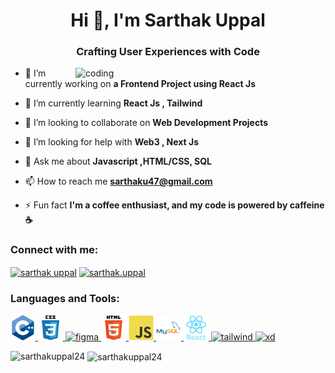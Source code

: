 <h1 align="center">Hi 👋, I'm Sarthak Uppal</h1>
<h3 align="center">Crafting User Experiences with Code</h3>

<img align="right" alt="coding" width="400" src="https://media.tenor.com/Aw2-4sShkCUAAAAd/coding.gif">

- 🔭 I’m currently working on **a Frontend Project using React Js**

- 🌱 I’m currently learning **React Js , Tailwind**

- 👯 I’m looking to collaborate on **Web Development Projects**

- 🤝 I’m looking for help with **Web3 , Next Js**

- 💬 Ask me about **Javascript ,HTML/CSS, SQL**

- 📫 How to reach me **sarthaku47@gmail.com**

- ⚡ Fun fact **I'm a coffee enthusiast, and my code is powered by caffeine ☕️**

<h3 align="left">Connect with me:</h3>
<p align="left">
<a href="https://linkedin.com/in/sarthak uppal" target="blank"><img align="center" src="https://raw.githubusercontent.com/rahuldkjain/github-profile-readme-generator/master/src/images/icons/Social/linked-in-alt.svg" alt="sarthak uppal" height="30" width="40" /></a>
<a href="https://instagram.com/sarthak.uppal" target="blank"><img align="center" src="https://raw.githubusercontent.com/rahuldkjain/github-profile-readme-generator/master/src/images/icons/Social/instagram.svg" alt="sarthak.uppal" height="30" width="40" /></a>
</p>

<h3 align="left">Languages and Tools:</h3>
<p align="left"> <a href="https://www.w3schools.com/cpp/" target="_blank" rel="noreferrer"> <img src="https://raw.githubusercontent.com/devicons/devicon/master/icons/cplusplus/cplusplus-original.svg" alt="cplusplus" width="40" height="40"/> </a> <a href="https://www.w3schools.com/css/" target="_blank" rel="noreferrer"> <img src="https://raw.githubusercontent.com/devicons/devicon/master/icons/css3/css3-original-wordmark.svg" alt="css3" width="40" height="40"/> </a> <a href="https://www.figma.com/" target="_blank" rel="noreferrer"> <img src="https://www.vectorlogo.zone/logos/figma/figma-icon.svg" alt="figma" width="40" height="40"/> </a> <a href="https://www.w3.org/html/" target="_blank" rel="noreferrer"> <img src="https://raw.githubusercontent.com/devicons/devicon/master/icons/html5/html5-original-wordmark.svg" alt="html5" width="40" height="40"/> </a> <a href="https://developer.mozilla.org/en-US/docs/Web/JavaScript" target="_blank" rel="noreferrer"> <img src="https://raw.githubusercontent.com/devicons/devicon/master/icons/javascript/javascript-original.svg" alt="javascript" width="40" height="40"/> </a> <a href="https://www.mysql.com/" target="_blank" rel="noreferrer"> <img src="https://raw.githubusercontent.com/devicons/devicon/master/icons/mysql/mysql-original-wordmark.svg" alt="mysql" width="40" height="40"/> </a> <a href="https://reactjs.org/" target="_blank" rel="noreferrer"> <img src="https://raw.githubusercontent.com/devicons/devicon/master/icons/react/react-original-wordmark.svg" alt="react" width="40" height="40"/> </a> <a href="https://tailwindcss.com/" target="_blank" rel="noreferrer"> <img src="https://www.vectorlogo.zone/logos/tailwindcss/tailwindcss-icon.svg" alt="tailwind" width="40" height="40"/> </a> <a href="https://www.adobe.com/products/xd.html" target="_blank" rel="noreferrer"> <img src="https://cdn.worldvectorlogo.com/logos/adobe-xd.svg" alt="xd" width="40" height="40"/> </a> </p>

<p><img align="left" src="https://github-readme-stats.vercel.app/api/top-langs?username=sarthakuppal24&show_icons=true&locale=en&layout=compact" alt="sarthakuppal24" /></p>

<p>&nbsp;<img align="center" src="https://github-readme-stats.vercel.app/api?username=sarthakuppal24&show_icons=true&locale=en" alt="sarthakuppal24" /></p>
